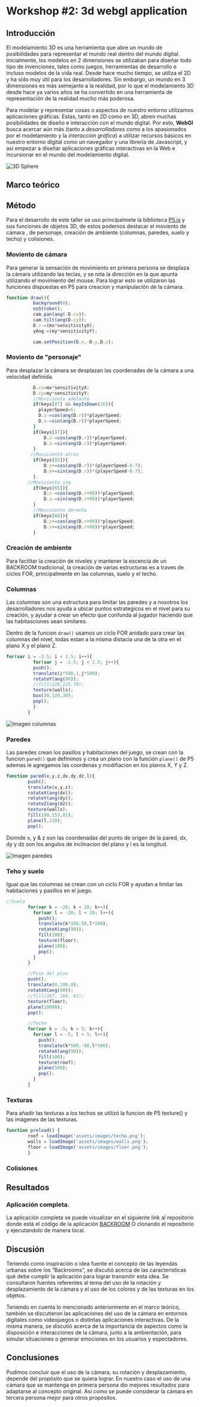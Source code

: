 # **Workshop #2: 3d webgl application**

## **Introducción**

El modelamiento 3D es una herramienta que abre un mundo de posibilidades para representar el mundo real dentro del mundo digital. Inicialmente, los modelos en 2 dimensiones se utilizaban para diseñar todo tipo de invenciones, tales como juegos, herramientas de desarrollo e incluso modelos de la vida real. Desde hace mucho tiempo, se utiliza el 2D y ha sido muy útil para los desarrolladores. Sin embargo, un mundo en 3 dimensiones es más semejante a la realidad, por lo que el modelamiento 3D desde hace ya varios años se ha convertido en una herramienta de representación de la realidad mucho más poderosa.

Para modelar y representar cosas o aspectos de nuestro entorno utilizamos aplicaciones gráficas. Estas, tanto en 2D como en 3D, abren muchas posibilidades de diseño e interacción con el mundo digital. Por esto, **WebGl** busca acercar aún más (tanto a *desarrolladores* como a los apasionados por el modelamiento y la *interacción gráfica*) a utilizar recursos básicos en nuestro entorno digital como un navegador y una librería de Javascript, y así empezar a diseñar aplicaciones gráficas interactivas en la Web e incursionar en el mundo del modelamiento digital.


![3D Sphere](https://i.imgur.com/SKVtRzn.gif)

## **Marco teórico**


## **Método**

Para el desarrollo de este taller se uso principalmete la biblioteca [P5.js](https://p5js.org/es/) y sus funciones de objetos 3D, de estos podemos destacar el moviento de cámara , de personaje, creación de ambiente (columnas, paredes, suelo y techo) y colisiones.

### **Moviento de cámara**
Para generar la sensación de movimiento en primera persona se desplaza la cámara utilizando las teclas, y se rota la dirección en la que apunta utilizando el movimiento del mouse.
Para lograr esto se utilizaron las funciones dispuestas en P5 para creacion y manipulación de la cámara.
```javascript
function draw(){
          background(0);
          noStroke();
          cam.pan(ang(-D.cx));
          cam.tilt(ang(D.cy));
          D.r-=(mx*sensitivityX);
          yAng-=(my*sensitivityY);

          cam.setPosition(D.x,-D.y,D.z);
```


### **Moviento de "personaje"**
Para desplazar la cámara se desplazan las coordenadas de la cámara a una velocidad definida.
```javascript
          D.cx=mx*sensitivityX;
          D.cy=my*sensitivityY;
          //Moviviento adelante
          if(keys[87] && keyIsDown(16)){
            playerSpeed=5;
            D.z-=cos(ang(D.r))*playerSpeed;
            D.x-=sin(ang(D.r))*playerSpeed;
          }
          if(keys[87]){
              D.z-=cos(ang(D.r))*playerSpeed;
              D.x-=sin(ang(D.r))*playerSpeed;  
          }
         //Moviviento atras
          if(keys[83]){
              D.z+=cos(ang(D.r))*(playerSpeed-0.7);
              D.x+=sin(ang(D.r))*(playerSpeed-0.7);  
          }
        //Moviviento izq
          if(keys[65]){
              D.z-=cos(ang(D.r+90))*playerSpeed;
              D.x-=sin(ang(D.r+90))*playerSpeed;  
          }
          //Moviviento derecha
          if(keys[68]){
              D.z+=cos(ang(D.r+90))*playerSpeed;
              D.x+=sin(ang(D.r+90))*playerSpeed;  
          }

```



### **Creación de ambiente**

Para facilitar la creación de niveles y mantener la escencia de un BACKROOM tradicional, la creación de varias estructuras es a traves de ciclos FOR, principalmente en las columnas, suelo y el techo.

### Columnas
Las columnas son una estructura para limitar las paredes y a nosotros los desarrolladores nos ayuda a ubicar puntos estrategicos en el nivel para su creación, y ayudar a crear un efecto que confunda al jugador haciendo que las habitasciones sean similares.

Dentro de la funcion `draw()` usamos un ciclo FOR anidado para crear las columnas del nivel, todas estan a la misma distacia una de la otra en el plano X y el plano Z.

```javascript
for(var i = -2.5; i < 2.5; i++){
          for(var j = -2.5; j < 2.5; j++){
          push();
          translate(i*500,1,j*500);
          rotateY(ang(90));
          //fill(228,225,70);
          texture(walls);
          box(30,120,30);
          pop();
          }
        }
```
![Imagen columnas](https://imgur.com/a/0urxtRi)

### Paredes
Las paredes crean los pasillos y habitaciones del juego, se crean con la funcion `pared()` que definimos y crea un plano con la función `plane()` de P5 ademas le agregamos las coordenas y modifiacion en los planos X, Y y Z.

```javascript
function pared(x,y,z,dx,dy,dz,l){
        push();
        translate(x,y,z);
        rotateX(ang(dx));
        rotateY(ang(dy));
        rotateZ(ang(dz));
        texture(walls);
        fill(180,153,81);
        plane(l,110);
        pop();
```
Donnde x, y & z son las coordenadas del punto de origen de la pared, dx, dy y dz son los angulos de inclinacion del plano y l es la longitud.

![Imagen paredes](https://imgur.com/Q5VXvHQ)

### Teho y suelo

Igual que las columnas se crean con un ciclo FOR y ayudan a limitar las habitaciones y pasillos en el juego.

```javascript
//Suelo
        for(var k = -20; k < 20; k++){
          for(var l = -20; l < 20; l++){
            push();
            translate(k*100,50,l*100);
            rotateX(ang(90));
            fill(100);
            texture(floor);
            plane(100);
            pop();
          }
        }

        //Piso del piso
        push();
        translate(0,100,0);
        rotateX(ang(90));
        //fill(167, 164, 61);
        texture(floor);
        plane(10000);
        pop();

        //Techo
        for(var k = -5; k < 5; k++){
          for(var l = -5; l < 5; l++){
            push();
            translate(k*500,-90,l*500);
            rotateX(ang(90));
            fill(100);
            texture(roof);
            plane(500);
            pop();
          }
        }
```

### Texturas
Para añadir las texturas a los techos se utilizó la funcion de P5 texture() y las imágenes de las texturas.
```javascript
function preload() {
        roof = loadImage('assets/images/techo.png');
        walls = loadImage('assets/images/walls.png');
        floor = loadImage('assets/images/floor.png');
        }
```

### **Colisiones**



## **Resultados**

### Aplicación completa.
La aplicación completa se puede visualizar en el siguiente link al repositorio donde está el código de la aplicación [BACKROOM](https://sansanchezmo.github.io/BACKROOM/)
O clonando el repositorio y ejecutandolo de manera local.


## **Discusión**
Teniendo como inspiración o idea fuente el concepto de las leyendas urbanas sobre los “Backrooms”, se discutió acerca de las características qué debe cumplir la aplicación para lograr transmitir esta idea. Se consultaron fuentes referentes al tema del uso de la rotación y desplazamiento de la cámara y el uso de los colores y de las texturas en los objetos.

Teniendo en cuenta lo mencionado anteriormente en el marco teórico, también se discutieron las aplicaciones del uso de la cámara en entornos digitales como videojuegos o distintas aplicaciones interactivas. De la misma manera, se discutió acerca de la importancia de aspectos como la disposición e interacciones de la cámara, junto a la ambientación, para simular situaciones o generar emociones en los usuarios y espectadores.

## **Conclusiones**
Pudimos concluir que el uso de la cámara, su rotación y desplazamiento, depende del propósito que se quiera lograr. En nuestro caso el uso de una cámara que se mantenga en primera persona dio mejores resultados para adaptarse al concepto original. Así como se puede considerar la cámara en tercera persona mejor para otros propósitos.



